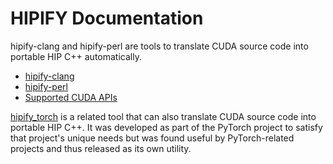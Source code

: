 # HIPIFY Documentation

hipify-clang and hipify-perl are tools to translate CUDA source code into portable HIP C++ automatically.

* [hipify-clang](hipify-clang.md)
* [hipify-perl](hipify-perl.md)
* [Supported CUDA APIs](supported_apis.md)

[hipify_torch](https://github.com/ROCmSoftwarePlatform/hipify_torch) is a related tool that can also translate CUDA source code into portable HIP C++. It was developed as part of the PyTorch project to satisfy that project's unique needs but was found useful by PyTorch-related projects and thus released as its own utility.

